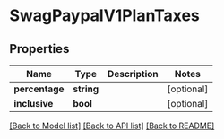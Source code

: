 # SwagPaypalV1PlanTaxes

## Properties
Name | Type | Description | Notes
------------ | ------------- | ------------- | -------------
**percentage** | **string** |  | [optional] 
**inclusive** | **bool** |  | [optional] 

[[Back to Model list]](../../README.md#documentation-for-models) [[Back to API list]](../../README.md#documentation-for-api-endpoints) [[Back to README]](../../README.md)

